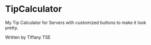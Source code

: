 # TipCalculator
My Tip Calculator for Servers with customized buttons to make it look pretty. 


Written by Tiffany TSE

